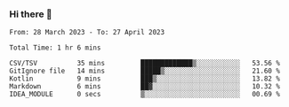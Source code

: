 ### Hi there 👋

<!--START_SECTION:waka-->

```text
From: 28 March 2023 - To: 27 April 2023

Total Time: 1 hr 6 mins

CSV/TSV          35 mins         █████████████▒░░░░░░░░░░░   53.56 %
GitIgnore file   14 mins         █████▒░░░░░░░░░░░░░░░░░░░   21.60 %
Kotlin           9 mins          ███▒░░░░░░░░░░░░░░░░░░░░░   13.82 %
Markdown         6 mins          ██▓░░░░░░░░░░░░░░░░░░░░░░   10.32 %
IDEA_MODULE      0 secs          ▒░░░░░░░░░░░░░░░░░░░░░░░░   00.69 %
```

<!--END_SECTION:waka-->

<!--
**jaimesalcedo1/jaimesalcedo1** is a ✨ _special_ ✨ repository because its `README.md` (this file) appears on your GitHub profile.

Here are some ideas to get you started:

- 🔭 I’m currently working on ...
- 🌱 I’m currently learning ...
- 👯 I’m looking to collaborate on ...
- 🤔 I’m looking for help with ...
- 💬 Ask me about ...
- 📫 How to reach me: ...
- 😄 Pronouns: ...
- ⚡ Fun fact: ...
-->

